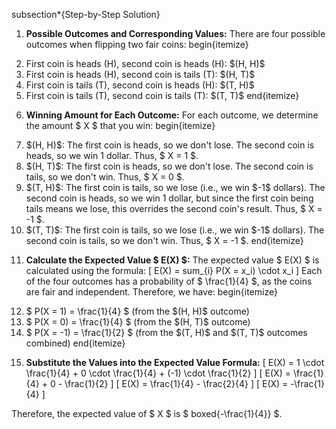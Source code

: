subsection\*{Step-by-Step Solution}

1. **Possible Outcomes and Corresponding Values:**
   There are four possible outcomes when flipping two fair coins:
   begin{itemize}
   <li> First coin is heads (H), second coin is heads (H): $(H, H)$
   <li> First coin is heads (H), second coin is tails (T): $(H, T)$
   <li> First coin is tails (T), second coin is heads (H): $(T, H)$
   <li> First coin is tails (T), second coin is tails (T): $(T, T)$
   end{itemize}

2. **Winning Amount for Each Outcome:**
   For each outcome, we determine the amount $ X $ that you win:
   begin{itemize}
   <li> $(H, H)$: The first coin is heads, so we don't lose. The second coin is heads, so we win 1 dollar. Thus, $ X = 1 $.
   <li> $(H, T)$: The first coin is heads, so we don't lose. The second coin is tails, so we don't win. Thus, $ X = 0 $.
   <li> $(T, H)$: The first coin is tails, so we lose (i.e., we win $-1$ dollars). The second coin is heads, so we win 1 dollar, but since the first coin being tails means we lose, this overrides the second coin's result. Thus, $ X = -1 $.
   <li> $(T, T)$: The first coin is tails, so we lose (i.e., we win $-1$ dollars). The second coin is tails, so we don't win. Thus, $ X = -1 $.
   end{itemize}

3. **Calculate the Expected Value $ E(X) $:**
The expected value $ E(X) $ is calculated using the formula:
[
E(X) = sum_{i} P(X = x_i) \cdot x_i
]
Each of the four outcomes has a probability of $ \frac{1}{4} $, as the coins are fair and independent.
Therefore, we have:
begin{itemize}
	<li> $ P(X = 1) = \frac{1}{4} $ (from the $(H, H)$ outcome)
   <li> $ P(X = 0) = \frac{1}{4} $ (from the $(H, T)$ outcome)
   <li> $ P(X = -1) = \frac{1}{2} $ (from the $(T, H)$ and $(T, T)$ outcomes combined)
   end{itemize}

4. **Substitute the Values into the Expected Value Formula:**
   [
   E(X) = 1 \cdot \frac{1}{4} + 0 \cdot \frac{1}{4} + (-1) \cdot \frac{1}{2}
   ]
   [
   E(X) = \frac{1}{4} + 0 - \frac{1}{2}
   ]
   [
   E(X) = \frac{1}{4} - \frac{2}{4}
   ]
   [
   E(X) = -\frac{1}{4}
   ]

Therefore, the expected value of $ X $ is $ boxed{-\frac{1}{4}} $.
